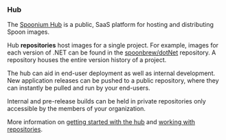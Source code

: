 ### Hub

The [Spoonium Hub](/hub) is a public, SaaS platform for hosting and distributing Spoon images. 

Hub **repositories** host images for a single project. For example, images for each version of .NET can be found in the [spoonbrew/dotNet](/hub/spoonbrew/dotNET) repository. A repository houses the entire version history of a project.

The hub can aid in end-user deployment as well as internal development. New application releases can be pushed to a public repository, where they can instantly be pulled and run by your end-users. 

Internal and pre-release builds can be held in private repositories only accessible by the members of your organization.

More information on [getting started with the hub](/docs/hub) and [working with repositories](/docs/hub#Repositories).